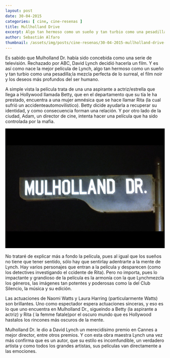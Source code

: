 ```yaml
---
layout: post
date: 30-04-2015
categories: [ cine, cine-resenas ]
title: Mullholland Drive
excerpt: Algo tan hermoso como un sueño y tan turbio como una pesadilla
author: Sebastián Alfaro
thumbnail: /assets/img/posts/cine-resenas/30-04-2015-mullholland-drive-1.jpg
---
```


Es sabido que Mulholland Dr. había sido concebida como una serie de televisión. Rechazado por ABC, David Lynch decidió hacerla un film. Y es así como nace la mejor película de Lynch, algo tan hermoso como un sueño y tan turbio como una pesadilla;la mezcla perfecta de lo surreal, el film noir y los deseos más profundos del ser humano.

A simple vista la película trata de una una aspirante a actriz/estrella que llega a Hollywood llamada Betty, que en el departamento que su tía le ha prestado, encuentra a una mujer amnésica que se hace llamar Rita (la cual sufrió un accidenteautomovilístico). Betty dicide ayudarla a recuperar su identidad, y como consecuencia forman una relación. Y por otro lado de la ciudad, Adam, un director de cine, intenta hacer una película que ha sido controlada por la mafia.

![Mullholland Drive](/assets/img/posts/cine-resenas/30-04-2015-mullholland-drive-1.jpg)

No trataré de explicar más a fondo la película, pues al igual que los sueños no tiene que tener sentido, sólo hay que sentirlay adentrarte a la mente de Lynch. Hay varios personajes que entran a la película y desparecen (como los detectives investigando el ccidente de Rita). Pero no importa, pues lo impactante y grandioso de la película es la armonía con la que Lynchmezcla los géneros, las imágenes tan potentes y poderosas como la del Club Silencio, la música y su edición.

Las actuaciones de Naomi Watts y Laura Harring (particularmente Watts) son brillantes. Uno como espectador espera actuaciones sinceras, y eso es lo que uno encuentra en Mulholland Dr., sigueindo a Betty (la aspirante a actriz) y Rita ( la femme fatale)por el oscuro mundo que es Hollywood hastalos los rincones más oscuros de la mente.

Mulholland Dr. le dio a David Lynch un merecidísimo premio en Cannes a mejor director, entre otros premios. Y con esta obra maestra Lynch una vez más confirma que es un autor, que su estilo es incomfundible, un verdadero artista y como todos los grandes artistas, sus películas van directamente a las emociones.